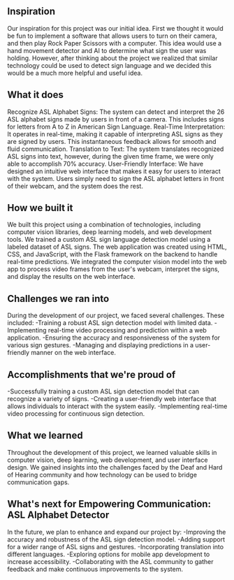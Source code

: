 ## Inspiration
Our inspiration for this project was our initial idea. First we thought it would be fun to implement a software that allows users to turn on their camera, and then play Rock Paper Scissors with a computer. This idea would use a hand movement detector and AI to determine what sign the user was holding. However, after thinking about the project we realized that similar technology could be used to detect sign language and we decided this would be a much more helpful and useful idea.
## What it does
Recognize ASL Alphabet Signs: The system can detect and interpret the 26 ASL alphabet signs made by users in front of a camera. This includes signs for letters from A to Z in American Sign Language.
Real-Time Interpretation: It operates in real-time, making it capable of interpreting ASL signs as they are signed by users. This instantaneous feedback allows for smooth and fluid communication.
Translation to Text: The system translates recognized ASL signs into text, however, during the given time frame, we were only able to accomplish 70% accuracy.
User-Friendly Interface: We have designed an intuitive web interface that makes it easy for users to interact with the system. Users simply need to sign the ASL alphabet letters in front of their webcam, and the system does the rest.
## How we built it
We built this project using a combination of technologies, including computer vision libraries, deep learning models, and web development tools. We trained a custom ASL sign language detection model using a labeled dataset of ASL signs. The web application was created using HTML, CSS, and JavaScript, with the Flask framework on the backend to handle real-time predictions. We integrated the computer vision model into the web app to process video frames from the user's webcam, interpret the signs, and display the results on the web interface.
## Challenges we ran into
During the development of our project, we faced several challenges. These included:
-Training a robust ASL sign detection model with limited data.
-Implementing real-time video processing and prediction within a web application.
-Ensuring the accuracy and responsiveness of the system for various sign gestures.
-Managing and displaying predictions in a user-friendly manner on the web interface.
## Accomplishments that we're proud of
-Successfully training a custom ASL sign detection model that can recognize a variety of signs.
-Creating a user-friendly web interface that allows individuals to interact with the system easily.
-Implementing real-time video processing for continuous sign detection.
## What we learned
Throughout the development of this project, we learned valuable skills in computer vision, deep learning, web development, and user interface design. We gained insights into the challenges faced by the Deaf and Hard of Hearing community and how technology can be used to bridge communication gaps.
## What's next for Empowering Communication: ASL Alphabet Detector
In the future, we plan to enhance and expand our project by:
-Improving the accuracy and robustness of the ASL sign detection model.
-Adding support for a wider range of ASL signs and gestures.
-Incorporating translation into different languages.
-Exploring options for mobile app development to increase accessibility.
-Collaborating with the ASL community to gather feedback and make continuous improvements to the system.
